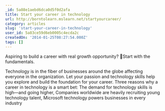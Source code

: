 ```yaml
---
_id: 5a88e1aebd6dca0d5f0d2afa
title: Start your career in technology
url: http://borntolearn.mslearn.net/startyourcareer/
category: articles
slug: 'start-your-career-in-technology'
user_id: 5a83ce59d6eb0005c4ecda2c
createdOn: '2014-01-25T08:27:54.000Z'
tags: []
---
```


Aspiring to build a career with real growth opportunity? Start with the fundamentals.

Technology is in the fiber of businesses around the globe affecting everyone in the organization. Let your passion and technology skills help you explore and build the foundation for your career.
Three reasons why a career in technology is a smart bet: The demand for technology skills is high—and going higher, Companies worldwide are heavily recruiting young technology talent, Microsoft technology powers businesses in every industry
